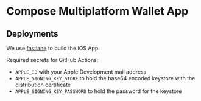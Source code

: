 # Compose Multiplatform Wallet App

## Deployments

We use [fastlane](https://fastlane.tools/) to build the iOS App.

Required secrets for GitHub Actions:
- `APPLE_ID` with your Apple Development mail address
- `APPLE_SIGNING_KEY_STORE` to hold the base64 encoded keystore with the distribution certificate
- `APPLE_SIGNING_KEY_PASSWORD` to hold the password for the keystore
